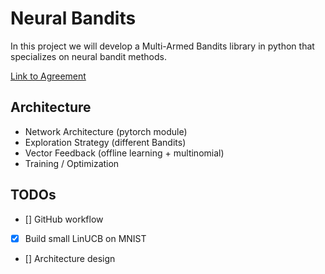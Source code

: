 # Neural Bandits
In this project we will develop a Multi-Armed Bandits library in python that specializes on neural bandit methods.

[Link to Agreement](https://docs.google.com/document/d/1qs0hDGVd5MHe6PK5uL_GVNjiIePBJscbNkjGotF9-Uk/edit?tab=t.0])

## Architecture 
- Network Architecture (pytorch module)
- Exploration Strategy (different Bandits)
- Vector Feedback (offline learning + multinomial)
- Training / Optimization


## TODOs
- [] GitHub workflow
- [x] Build small LinUCB on MNIST
- [] Architecture design